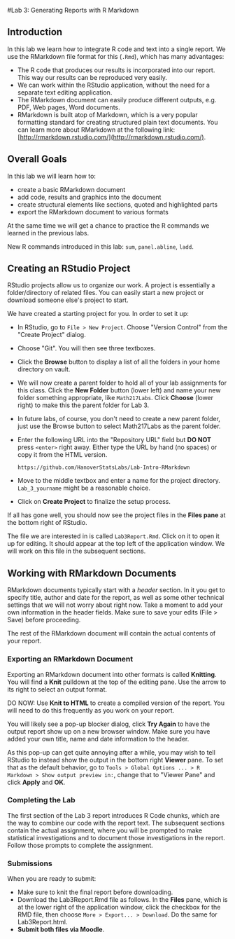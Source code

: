 #Lab 3: Generating Reports with R Markdown

## Introduction

In this lab we learn how to integrate R code and text into a single report. We use the RMarkdown file format for this (`.Rmd`), which has many advantages:

- The R code that produces our results is incorporated into our report. This way our results can be reproduced very easily.
- We can work within the RStudio application, without the need for a separate text editing application.
- The RMarkdown document can easily produce different outputs, e.g. PDF, Web pages, Word documents.
- RMarkdown is built atop of Markdown, which is a very popular formatting standard for creating structured plain text documents. You can learn more about RMarkdown at the following link: [http://rmarkdown.rstudio.com/](http://rmarkdown.rstudio.com/).

## Overall Goals

In this lab we will learn how to:

- create a basic RMarkdown document
- add code, results and graphics into the document
- create structural elements like sections, quoted and highlighted parts
- export the RMarkdown document to various formats

At the same time we will get a chance to practice the R commands we learned in the previous labs.

New R commands introduced in this lab: `sum`, `panel.abline`, `ladd`.

## Creating an RStudio Project

RStudio projects allow us to organize our work. A project is essentially a folder/directory of related files. You can easily start a new project or download someone else's project to start.

We have created a starting project for you. In order to set it up:

- In RStudio, go to `File > New Project`. Choose "Version Control" from the "Create Project" dialog.
- Choose "Git".  You will then see three textboxes.
- Click the **Browse** button to display a list of all the folders in your home directory on vault.
- We will now create a parent folder to hold all of your lab assignments for this class. Click the **New Folder** button (lower left) and name your new folder something appropriate, like `Math217Labs`.  Click **Choose** (lower right) to make this the parent folder for Lab 3.
- In future labs, of course, you don't need to create a new parent folder, just use the Browse button to select Math217Labs as the parent folder.
- Enter the following URL into the "Repository URL" field but **DO NOT** press `<enter>` right away. Either type the URL by hand (no spaces) or copy it from the HTML version.

    ```
    https://github.com/HanoverStatsLabs/Lab-Intro-RMarkdown
    ```

- Move to the middle textbox and enter a name for the project directory. `Lab_3_yourname` might be a reasonable choice.
- Click on **Create Project** to finalize the setup process.

If all has gone well, you should now see the project files in the **Files pane** at the bottom right of RStudio.

The file we are interested in is called `Lab3Report.Rmd`. Click on it to open it up for editing. It should appear at the top left of the application window. We will work on this file in the subsequent sections.

## Working with RMarkdown Documents

RMarkdown documents typically start with a *header* section. In it you get to specify title, author and date for the report, as well as some other technical settings that we will not worry about right now. Take a moment to add your own information in the header fields. Make sure to save your edits (File > Save) before proceeding.

The rest of the RMarkdown document will contain the actual contents of your report.

### Exporting an RMarkdown Document

Exporting an RMarkdown document into other formats is called **Knitting**. You will find a **Knit** pulldown at the top of the editing pane. Use the arrow to its right to select an output format.

DO NOW: Use **Knit to HTML** to create a compiled version of the report. You will need to do this frequently as you work on your report.

You will likely see a pop-up blocker dialog, click **Try Again** to have the output report show up on a new browser window. Make sure you have added your own title, name and date information to the header.

As this pop-up can get quite annoying after a while, you may wish to tell RStudio to instead show the output in the bottom right **Viewer** pane. To set that as the default behavior, go to `Tools > Global Options ... > R Markdown > Show output preview in:`, change that to "Viewer Pane" and click **Apply** and **OK**.

### Completing the Lab

The first section of the Lab 3 report introduces R Code chunks, which are the way to combine our code with the report text. The subsequent sections contain the actual assignment, where you will be prompted to make statistical investigations and to document those investigations in the report. Follow those prompts to complete the assignment.

### Submissions

When you are ready to submit:

- Make sure to knit the final report before downloading.
- Download the Lab3Report.Rmd file as follows.  In the **Files** pane, which is at the lower right of the application window, click the checkbox for the RMD file, then choose `More > Export... > Download`. Do the same for Lab3Report.html.
- **Submit both files via Moodle**.
